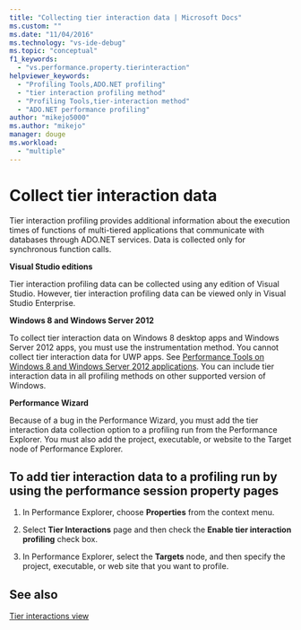 ```yaml
---
title: "Collecting tier interaction data | Microsoft Docs"
ms.custom: ""
ms.date: "11/04/2016"
ms.technology: "vs-ide-debug"
ms.topic: "conceptual"
f1_keywords: 
  - "vs.performance.property.tierinteraction"
helpviewer_keywords: 
  - "Profiling Tools,ADO.NET profiling"
  - "tier interaction profiling method"
  - "Profiling Tools,tier-interaction method"
  - "ADO.NET performance profiling"
author: "mikejo5000"
ms.author: "mikejo"
manager: douge
ms.workload: 
  - "multiple"
---
```

# Collect tier interaction data

Tier interaction profiling provides additional information about the execution times of functions of multi-tiered applications that communicate with databases through ADO.NET services. Data is collected only for synchronous function calls.

**Visual Studio editions**

Tier interaction profiling data can be collected using any edition of Visual Studio. However, tier interaction profiling data can be viewed only in Visual Studio Enterprise.

**Windows 8 and Windows Server 2012**

To collect tier interaction data on Windows 8 desktop apps and Windows Server 2012 apps, you must use the instrumentation method. You cannot collect tier interaction data for UWP apps. See [Performance Tools on Windows 8 and Windows Server 2012 applications](../profiling/performance-tools-on-windows-8-and-windows-server-2012-applications.md). You can include tier interaction data in all profiling methods on other supported version of Windows.

**Performance Wizard**

Because of a bug in the Performance Wizard, you must add the tier interaction data collection option to a profiling run from the Performance Explorer. You must also add the project, executable, or website to the Target node of Performance Explorer.

## To add tier interaction data to a profiling run by using the performance session property pages

1. In Performance Explorer, choose **Properties** from the context menu.

2. Select **Tier Interactions** page and then check the **Enable tier interaction profiling** check box.

3. In Performance Explorer, select the **Targets** node, and then specify the project, executable, or web site that you want to profile.

## See also

[Tier interactions view](../profiling/tier-interactions-view.md)